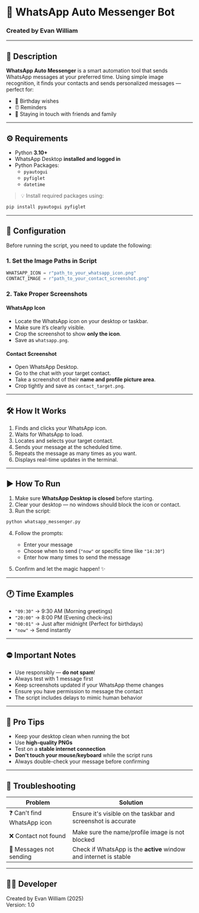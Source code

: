 # 📩 WhatsApp Auto Messenger Bot  
### Created by Evan William

---

## 📜 Description

**WhatsApp Auto Messenger** is a smart automation tool that sends WhatsApp messages at your preferred time. Using simple image recognition, it finds your contacts and sends personalized messages — perfect for:

- 🎂 Birthday wishes  
- ⏰ Reminders  
- 🤝 Staying in touch with friends and family

---

## ⚙️ Requirements

- Python **3.10+**
- WhatsApp Desktop **installed and logged in**
- Python Packages:
  - `pyautogui`
  - `pyfiglet`
  - `datetime`

> 💡 Install required packages using:
```bash
pip install pyautogui pyfiglet
````

---

## 📂 Configuration

Before running the script, you need to update the following:

### 1. Set the Image Paths in Script

```python
WHATSAPP_ICON = r"path_to_your_whatsapp_icon.png"
CONTACT_IMAGE = r"path_to_your_contact_screenshot.png"
```

### 2. Take Proper Screenshots

#### WhatsApp Icon

* Locate the WhatsApp icon on your desktop or taskbar.
* Make sure it’s clearly visible.
* Crop the screenshot to show **only the icon**.
* Save as `whatsapp.png`.

#### Contact Screenshot

* Open WhatsApp Desktop.
* Go to the chat with your target contact.
* Take a screenshot of their **name and profile picture area**.
* Crop tightly and save as `contact_target.png`.

---

## 🛠️ How It Works

1. Finds and clicks your WhatsApp icon.
2. Waits for WhatsApp to load.
3. Locates and selects your target contact.
4. Sends your message at the scheduled time.
5. Repeats the message as many times as you want.
6. Displays real-time updates in the terminal.

---

## ▶️ How To Run

1. Make sure **WhatsApp Desktop is closed** before starting.
2. Clear your desktop — no windows should block the icon or contact.
3. Run the script:

```bash
python whatsapp_messenger.py
```

4. Follow the prompts:

   * Enter your message
   * Choose when to send (`"now"` or specific time like `"14:30"`)
   * Enter how many times to send the message
5. Confirm and let the magic happen! ✨

---

## 🕐 Time Examples

* `"09:30"` → 9:30 AM (Morning greetings)
* `"20:00"` → 8:00 PM (Evening check-ins)
* `"00:01"` → Just after midnight (Perfect for birthdays)
* `"now"` → Send instantly

---

## ⛔ Important Notes

* Use responsibly — **do not spam**!
* Always test with 1 message first
* Keep screenshots updated if your WhatsApp theme changes
* Ensure you have permission to message the contact
* The script includes delays to mimic human behavior

---

## 🧠 Pro Tips

* Keep your desktop clean when running the bot
* Use **high-quality PNGs**
* Test on a **stable internet connection**
* **Don't touch your mouse/keyboard** while the script runs
* Always double-check your message before confirming

---

## 🧰 Troubleshooting

| Problem                    | Solution                                                          |
| -------------------------- | ----------------------------------------------------------------- |
| ❓ Can't find WhatsApp icon | Ensure it's visible on the taskbar and screenshot is accurate     |
| ❌ Contact not found        | Make sure the name/profile image is not blocked                   |
| 📨 Messages not sending    | Check if WhatsApp is the **active** window and internet is stable |

---

## 👨‍💻 Developer  
Created by Evan William (2025)  
Version: 1.0
